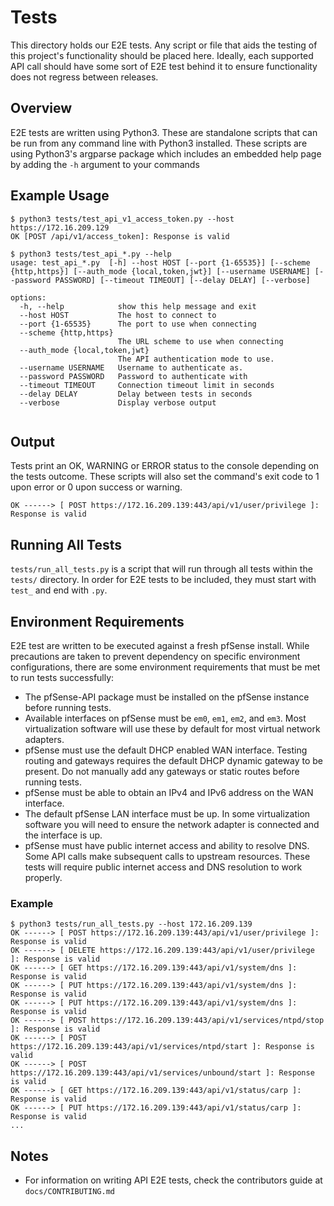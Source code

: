 Tests
=====
This directory holds our E2E tests. Any script or file that aids the testing of this project's functionality should be 
placed here. Ideally, each supported API call should have some sort of E2E test behind it to ensure functionality does
not regress between releases.

## Overview
E2E tests are written using Python3. These are standalone scripts that can be run from any command line with Python3
installed. These scripts are using Python3's argparse package which includes an embedded help page by adding the `-h`
argument to your commands

## Example Usage
```commandline
$ python3 tests/test_api_v1_access_token.py --host https://172.16.209.129 
OK [POST /api/v1/access_token]: Response is valid
```

```commandline
$ python3 tests/test_api_*.py --help
usage: test_api_*.py  [-h] --host HOST [--port {1-65535}] [--scheme {http,https}] [--auth_mode {local,token,jwt}] [--username USERNAME] [--password PASSWORD] [--timeout TIMEOUT] [--delay DELAY] [--verbose]

options:
  -h, --help            show this help message and exit
  --host HOST           The host to connect to
  --port {1-65535}      The port to use when connecting
  --scheme {http,https}
                        The URL scheme to use when connecting
  --auth_mode {local,token,jwt}
                        The API authentication mode to use.
  --username USERNAME   Username to authenticate as.
  --password PASSWORD   Password to authenticate with
  --timeout TIMEOUT     Connection timeout limit in seconds
  --delay DELAY         Delay between tests in seconds
  --verbose             Display verbose output


```

## Output
Tests print an OK, WARNING or ERROR status to the console depending on the tests outcome. These scripts will also
set the command's exit code to 1 upon error or 0 upon success or warning.

```
OK ------> [ POST https://172.16.209.139:443/api/v1/user/privilege ]: Response is valid
```

## Running All Tests
`tests/run_all_tests.py` is a script that will run through all tests within the `tests/` directory. In order for
E2E tests to be included, they must start with `test_` and end with `.py`. 

## Environment Requirements
E2E test are written to be executed against a fresh pfSense install. While precautions are taken to prevent dependency
on specific environment configurations, there are some environment requirements that must be met to run tests successfully:
- The pfSense-API package must be installed on the pfSense instance before running tests.
- Available interfaces on pfSense must be `em0`, `em1`, `em2`, and `em3`. Most virtualization software will use these 
by default for most virtual network adapters.
- pfSense must use the default DHCP enabled WAN interface. Testing routing and gateways requires the default DHCP dynamic
gateway to be present. Do not manually add any gateways or static routes before running tests.
- pfSense must be able to obtain an IPv4 and IPv6 address on the WAN interface. 
- The default pfSense LAN interface must be up. In some virtualization software you will need to ensure the network adapter
is connected and the interface is up.
- pfSense must have public internet access and ability to resolve DNS. Some API calls make subsequent calls to upstream resources.
These tests will require public internet access and DNS resolution to work properly.

### Example
```commandline
$ python3 tests/run_all_tests.py --host 172.16.209.139
OK ------> [ POST https://172.16.209.139:443/api/v1/user/privilege ]: Response is valid
OK ------> [ DELETE https://172.16.209.139:443/api/v1/user/privilege ]: Response is valid
OK ------> [ GET https://172.16.209.139:443/api/v1/system/dns ]: Response is valid
OK ------> [ PUT https://172.16.209.139:443/api/v1/system/dns ]: Response is valid
OK ------> [ PUT https://172.16.209.139:443/api/v1/system/dns ]: Response is valid
OK ------> [ POST https://172.16.209.139:443/api/v1/services/ntpd/stop ]: Response is valid
OK ------> [ POST https://172.16.209.139:443/api/v1/services/ntpd/start ]: Response is valid
OK ------> [ POST https://172.16.209.139:443/api/v1/services/unbound/start ]: Response is valid
OK ------> [ GET https://172.16.209.139:443/api/v1/status/carp ]: Response is valid
OK ------> [ PUT https://172.16.209.139:443/api/v1/status/carp ]: Response is valid
...
```

## Notes
- For information on writing API E2E tests, check the contributors guide at `docs/CONTRIBUTING.md`
